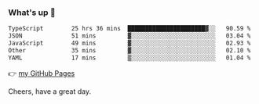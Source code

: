 ### What's up 👋

<!--START_SECTION:waka-->

```txt
TypeScript        25 hrs 36 mins  ██████████████████████▓░░   90.59 %
JSON              51 mins         ▓░░░░░░░░░░░░░░░░░░░░░░░░   03.04 %
JavaScript        49 mins         ▓░░░░░░░░░░░░░░░░░░░░░░░░   02.93 %
Other             35 mins         ▓░░░░░░░░░░░░░░░░░░░░░░░░   02.10 %
YAML              17 mins         ▒░░░░░░░░░░░░░░░░░░░░░░░░   01.04 %
```

<!--END_SECTION:waka-->

👉 [my GitHub Pages](https://ykzhukian.github.io)

Cheers, have a great day.

